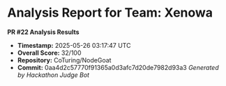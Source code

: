 # Analysis Report for Team: Xenowa

**PR #22 Analysis Results**

- **Timestamp:** 2025-05-26 03:17:47 UTC
- **Overall Score:** 32/100
- **Repository:** CoTuring/NodeGoat
- **Commit:** 0aa4d2c57770f91365a0d3afc7d20de7982d93a3
*Generated by Hackathon Judge Bot*
